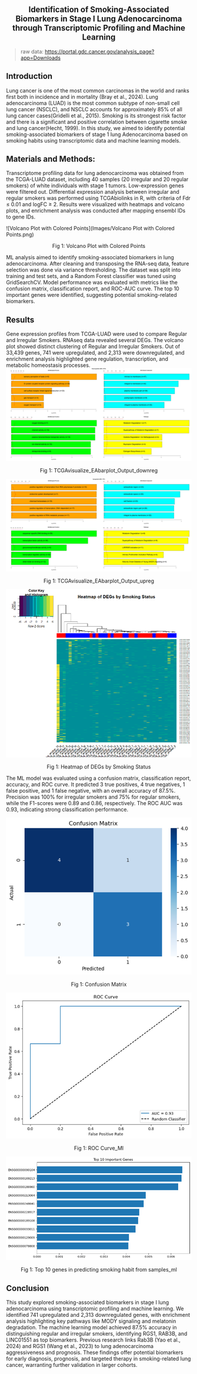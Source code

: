 <h2 align="center">  Identification of Smoking-Associated Biomarkers in Stage I Lung Adenocarcinoma through Transcriptomic Profiling and Machine Learning </h2>

> raw data: https://portal.gdc.cancer.gov/analysis_page?app=Downloads 

## Introduction
Lung cancer is one of the most common carcinomas in the world and ranks first both in incidence and in mortality (Bray et al., 2024).  Lung adenocarcinoma (LUAD) is the most common subtype of non-small cell lung cancer (NSCLC), and NSCLC accounts for approximately 85% of all lung cancer cases(Gridelli et al., 2015). Smoking is its strongest risk factor and there is a significant and positive correlation between cigarette smoke and lung cancer(Hecht, 1999).
In this study, we aimed to identify potential smoking-associated biomarkers of stage 1 lung Adenocarcinoma based on smoking habits using transcriptomic data and machine learning models. 

## Materials and Methods:
Transcriptome profiling data for lung adenocarcinoma was obtained from the TCGA-LUAD dataset, including 40 samples (20 irregular and 20 regular smokers) of white individuals with stage 1 tumors. Low-expression genes were filtered out. Differential expression analysis between irregular and regular smokers was performed using TCGAbiolinks in R, with criteria of Fdr ≤ 0.01 and logFC ≥ 2. Results were visualized with heatmaps and volcano plots, and enrichment analysis was conducted after mapping ensembl IDs to gene IDs.

![Volcano Plot with Colored Points](Images/Volcano Plot with Colored Points.png)
<p align="center"> Fig 1: Volcano Plot with Colored Points </p>

ML analysis aimed to identify smoking-associated biomarkers in lung adenocarcinoma. After cleaning and transposing the RNA-seq data, feature selection was done via variance thresholding. The dataset was split into training and test sets, and a Random Forest classifier was tuned using GridSearchCV. Model performance was evaluated with metrics like the confusion matrix, classification report, and ROC-AUC curve. The top 10 important genes were identified, suggesting potential smoking-related biomarkers.

## Results
Gene expression profiles from TCGA-LUAD were used to compare Regular and Irregular Smokers. RNAseq data revealed several DEGs. The volcano plot showed distinct clustering of Regular and Irregular Smokers. Out of 33,439 genes, 741 were upregulated, and 2,313 were downregulated, and enrichment analysis highlighted gene regulation, transcription, and metabolic homeostasis processes. 
![TCGAvisualize_EAbarplot_Output_downreg](Images/TCGAvisualize_EAbarplot_Output_downreg.jpg)
<p align="center">Fig 1: TCGAvisualize_EAbarplot_Output_downreg </p>

![TCGAvisualize_EAbarplot_Output_upreg](Images/TCGAvisualize_EAbarplot_Output_upreg.jpg)
<p align="center">Fig 1: TCGAvisualize_EAbarplot_Output_upreg </p>

![Heatmap of DEGs by Smoking Status](Images/Heatmap_of_DEGs_by_Smoking_Status.png)
<p align="center">Fig 1: Heatmap of DEGs by Smoking Status </p>


The ML model was evaluated using a confusion matrix, classification report, accuracy, and ROC curve. It predicted 3 true positives, 4 true negatives, 1 false positive, and 1 false negative, with an overall accuracy of 87.5%. Precision was 100% for irregular smokers and 75% for regular smokers, while the F1-scores were 0.89 and 0.86, respectively. The ROC AUC was 0.93, indicating strong classification performance.

![Confusion Matrix_ml](Images/Confusion_Matrix_ml.png)
<p align="center">Fig 1: Confusion Matrix </p>

![ROC Curve_Ml](Images/ROC_Curve_Ml.png)
<p align="center">Fig 1: ROC Curve_Ml </p>

![Top 10 genes in predicting smoking habit from samples_ml](/Images/Top_10_genes_in_predicting_smoking_habit_from_samples_ml.png)
<p align="center">Fig 1: Top 10 genes in predicting smoking habit from samples_ml </p>


## Conclusion
This study explored smoking-associated biomarkers in stage I lung adenocarcinoma using transcriptomic profiling and machine learning. We identified 741 upregulated and 2,313 downregulated genes, with enrichment analysis highlighting key pathways like MODY signaling and melatonin degradation. The machine learning model achieved 87.5% accuracy in distinguishing regular and irregular smokers, identifying RGS1, RAB3B, and LINC01551 as top biomarkers. Previous research links Rab3B (Yao et al., 2024) and RGS1 (Wang et al., 2023) to lung adenocarcinoma aggressiveness and prognosis. These findings offer potential biomarkers for early diagnosis, prognosis, and targeted therapy in smoking-related lung cancer, warranting further validation in larger cohorts.


